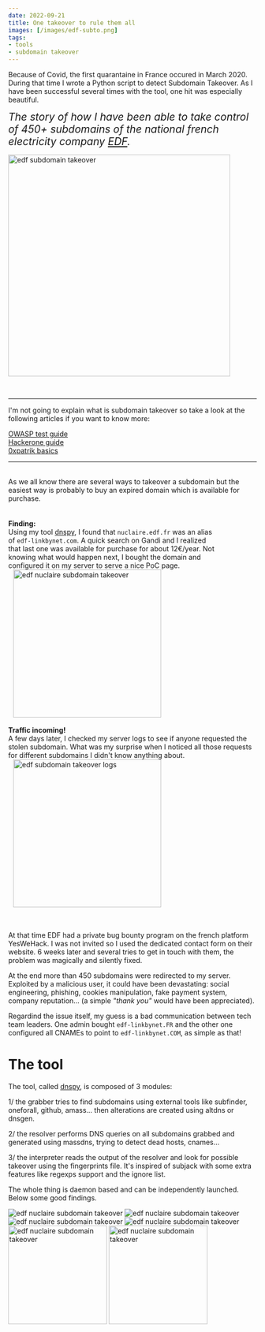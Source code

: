 ```yaml
---
date: 2022-09-21
title: One takeover to rule them all
images: [/images/edf-subto.png]
tags:
- tools
- subdomain takeover
---
```

Because of Covid, the first quarantaine in France occured in March 2020.
During that time I wrote a Python script to detect Subdomain Takeover.
As I have been successful several times with the tool, one hit was especially beautiful.

<span style="font-size:1.5em;">*The story of how I have been able to take control of 450+ subdomains of the national french electricity company [EDF](https://www.edf.fr/).*</span>

<a href="/images/edf-subto.png" target="_blank"><img src="/images/edf-subto.png" alt="edf subdomain takeover" height="450" /></a>

<br>
<hr>
I'm not going to explain what is subdomain takeover so take a look at the following articles if you want to know more:

[OWASP test guide](https://owasp.org/www-project-web-security-testing-guide/latest/4-Web_Application_Security_Testing/02-Configuration_and_Deployment_Management_Testing/10-Test_for_Subdomain_Takeover)  
[Hackerone guide](https://www.hackerone.com/application-security/guide-subdomain-takeovers)  
[0xpatrik basics](https://0xpatrik.com/subdomain-takeover-basics/)  
<hr>

<br>
As we all know there are several ways to takeover a subdomain but the easiest way is probably to buy an expired domain which is available for purchase.
<br><br><br>

<div style="float:left;width:420px">
    <b>Finding:</b><br>
    Using my tool <a href="https://github.com/gwen001/dnspy">dnspy</a>, I found that <code>nuclaire.edf.fr</code> was an alias of <code>edf-linkbynet.com</code>.  
    A quick search on Gandi and I realized that last one was available for purchase for about 12€/year.  
    Not knowing what would happen next, I bought the domain and configured it on my server to serve a nice PoC page.
</div>
<img hspace="10" src="/images/edf-subto-nucleaire.png" alt="edf nuclaire subdomain takeover" height="300" />
<div style="clear:both;"></div>

<br>
<div style="float:left;width:510px">
    <b>Traffic incoming!</b><br>
    A few days later, I checked my server logs to see if anyone requested the stolen subdomain.
    What was my surprise when I noticed all those requests for different subdomains I didn't know anything about.
</div>
<a href="/images/edf-subto-logs.png" target="_blank"><img hspace="10" src="/images/edf-subto-logs.png" alt="edf subdomain takeover logs" height="300" /></a>
<div style="clear:both;"></div>

<br><br>
At that time EDF had a private bug bounty program on the french platform YesWeHack.
I was not invited so I used the dedicated contact form on their website.
6 weeks later and several tries to get in touch with them, the problem was magically and silently fixed.

At the end more than 450 subdomains were redirected to my server.
Exploited by a malicious user, it could have been devastating: social engineering, phishing, cookies manipulation, fake payment system, company reputation...
(a simple *"thank you"* would have been appreciated).

Regardind the issue itself, my guess is a bad communication between tech team leaders.
One admin bought <code>edf-linkbynet.FR</code> and the other one configured all CNAMEs to point to <code>edf-linkbynet.COM</code>, as simple as that!


# The tool

The tool, called [dnspy](https://github.com/gwen001/dnspy), is composed of 3 modules:

1/ the grabber tries to find subdomains using external tools like subfinder, oneforall, github, amass... then alterations are created using altdns or dnsgen.

2/ the resolver performs DNS queries on all subdomains grabbed and generated using massdns, trying to detect dead hosts, cnames...

3/ the interpreter reads the output of the resolver and look for possible takeover using the fingerprints file.
It's inspired of subjack with some extra features like regexps support and the ignore list.

The whole thing is daemon based and can be independently launched. Below some good findings.

<img src="/images/dnspy-acef.png" alt="edf nuclaire subdomain takeover" />
<img src="/images/dnspy-bred.png" alt="edf nuclaire subdomain takeover" />
<img src="/images/dnspy-ce-picardie.png" alt="edf nuclaire subdomain takeover" />
<img src="/images/dnspy-bpce.png" alt="edf nuclaire subdomain takeover" />
<img src="/images/dnspy-jeunesse-gouv.png" alt="edf nuclaire subdomain takeover" height="200" />
<img src="/images/dnspy-hillary.png" alt="edf nuclaire subdomain takeover" height="200" />
